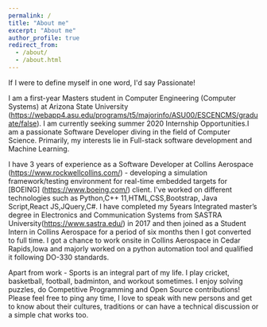 ```yaml
---
permalink: /
title: "About me"
excerpt: "About me"
author_profile: true
redirect_from: 
  - /about/
  - /about.html
---
```

If I were to define myself in one word, I'd say Passionate!

I am a first-year Masters student in Computer Engineering (Computer Systems) at Arizona State University (https://webapp4.asu.edu/programs/t5/majorinfo/ASU00/ESCENCMS/graduate/false). I am currently seeking summer 2020 Internship Opportunities.I am a passionate Software Developer diving in the field of Computer Science. Primarily, my interests lie in Full-stack software development and Machine Learning.

I have 3 years of experience as a Software Developer at Collins Aerospace (https://www.rockwellcollins.com/) - developing a simulation framework/testing environment for real-time embedded targets for [BOEING] (https://www.boeing.com/) client. I've worked on different technologies such as Python,C++ 11,HTML,CSS,Bootstrap, Java Script,React JS,JQuery,C#. I have completed my 5years Integrated master’s degree in Electronics and Communication Systems from SASTRA University(https://www.sastra.edu/) in 2017 and then joined as a Student Intern in Collins Aerospace for a period of six months then I got converted to full time.
I got a chance to work onsite in Collins Aerospace in Cedar Rapids,Iowa and majorly worked on a python automation tool and qualified it following DO-330 standards.

Apart from work - Sports is an integral part of my life. I play cricket, basketball, football, badminton, and workout sometimes. I enjoy solving puzzles, do Competitive Programming and Open Source contributions! Please feel free to ping any time, I love to speak with new persons and get to know about their cultures, traditions or can have a technical discussion or a simple chat works too.

